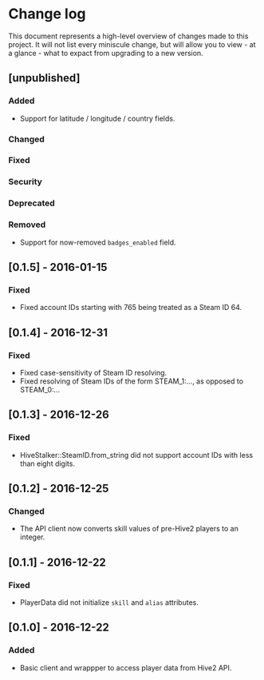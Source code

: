# Change log

This document represents a high-level overview of changes made to this project.
It will not list every miniscule change, but will allow you to view - at a
glance - what to expact from upgrading to a new version.

## [unpublished]

### Added

- Support for latitude / longitude / country fields.

### Changed

### Fixed

### Security

### Deprecated

### Removed

- Support for now-removed `badges_enabled` field.


## [0.1.5] - 2016-01-15

### Fixed

- Fixed account IDs starting with 765 being treated as a Steam ID 64.


## [0.1.4] - 2016-12-31

### Fixed

- Fixed case-sensitivity of Steam ID resolving.
- Fixed resolving of Steam IDs of the form STEAM_1:..., as opposed to STEAM_0:...


## [0.1.3] - 2016-12-26

### Fixed

- HiveStalker::SteamID.from_string did not support account IDs with less than
  eight digits.


## [0.1.2] - 2016-12-25

### Changed

- The API client now converts skill values of pre-Hive2 players to an integer.


## [0.1.1] - 2016-12-22

### Fixed

- PlayerData did not initialize `skill` and `alias` attributes.


## [0.1.0] - 2016-12-22

### Added

- Basic client and wrappper to access player data from Hive2 API.
